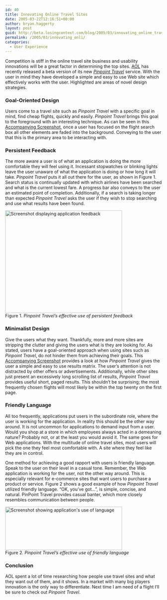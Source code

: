 ```yaml
---
id: 40
title: Innovating Online Travel Sites
date: 2005-03-22T12:16:51+00:00
author: bryan.haggerty
layout: post
guid: http://beta.losingcontext.com/blog/2005/03/innovating_online_travel_sites.php
permalink: /2005/03/innovating_onli/
categories:
  - User Experience
---
```

Competition is stiff in the online travel site business and usability innovations will be a great factor in determining the top sites. [AOL](http://www.aol.com) has recently released a beta version of its new [_Pinpoint Travel_](http://www.pinpointtravel.com) service. With the user in mind they have developed a simple and easy to use Web site which effectively works with the user. Highlighted are areas of novel design strategies.

### Goal-Oriented Design

Users come to a travel site such as _Pinpoint Travel_ with a specific goal in mind, find cheap flights, quickly and easily. _Pinpoint Travel_ brings this goal to the foreground with an interesting technique. As can be seen in this [Accompanying Screenshot](/blog/images/pinpoint-goals.php), once a user has focused on the flight search box all other elements are faded into the background. Conveying to the user that this is the primary area to be interacting with.

### Persistent Feedback

The more aware a user is of what an application is doing the more comfortable they will feel using it. Incessant stopwatches or blinking lights leave the user unaware of what the application is doing or how long it will take. _Pinpoint Travel_ puts it all out there for the user, as shown in Figure 1. Search status is continually updated with which airlines have been searched and what is the current lowest fare. A progress bar also conveys to the user an estimated point of completion. Additionally, if a search is taking longer than expected _Pinpoint Travel_ asks the user if they wish to stop searching and use what results have been found.

<p class="figure-centered">
  <img src="http://www.losingcontext.com/blog/images/pinpoint-feedback.gif" alt="Screenshot displaying application feedback" height="330" width="376" /><br /> Figure 1. <em>Pinpoint Travel&#8217;s effective use of persistent feedback</em>
</p>

### Minimalist Design

Give the users what they want. Thankfully, more and more sites are stripping the clutter and giving the users what is they are looking for. As stated, users have a goal-oriented approach when using sites such as _Pinpoint Travel_, do not hinder them from achieving their goals. This [Accompanying Screenshot](/blog/images/pinpoint-layout.php) provides a look at how _Pinpoint Travel_ gives the user a simple and easy to use results matrix. The user&#8217;s attention is not distracted by other offers or advertisements. Additionally, while other sites just present an excessively long scrolling list of results, _Pinpoint Travel_ provides useful short, paged results. This shouldn&#8217;t be surprising; the most frequently chosen flights will most likely be within the top twenty on the first page.

### Friendly Language

All too frequently, applications put users in the subordinate role, where the user is working for the application. In reality this should be the other way around. It is not uncommon for applications to demand input from a user. Would you shop at a store in which employees always acted in a demeaning nature? Probably not, or at the least you would avoid it. The same goes for Web applications. With the multitude of online travel sites, most users will pick the one they feel most comfortable with. A site where they feel like they are in control.

One method for achieving a good rapport with users is friendly language. Speak to the user on their level in a casual tone. Remember, the Web application is working for the user, not the other way around. This is especially relevant for e-commerce sites that want users to purchase a product or service. Figure 2 shows a good example of how _Pinpoint Travel_ utilized friendly language. &#8220;OK, you&#8217;ve got&#8230;&#8221;, is simple, concise, and natural. PinPoint Travel provides casual banter, which more closely resembles communication between people.

<p class="figure-centered">
  <img src="http://www.losingcontext.com/blog/images/pinpoint-language.gif" alt="Screenshot showing application's use of language" height="139" width="376" /><br /> Figure 2. <em>Pinpoint Travel&#8217;s effective use of friendly language</em>
</p>

### Conclusion

AOL spent a lot of time researching how people use travel sites and what they want out of them, and it shows. In a market with many big players innovation is the only way to differentiate. Next time I am need of a flight I&#8217;ll be sure to check out _Pinpoint Travel_.
